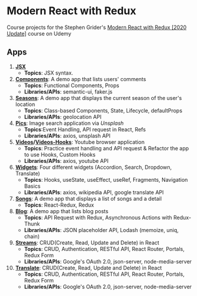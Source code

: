 # Modern React with Redux
Course projects for the Stephen Grider's [Modern React with Redux [2020 Update]](https://www.udemy.com/course/react-redux/) course on Udemy

## Apps
1. **[JSX](/01-jsx)** 
    - **Topics**: JSX syntax. 
2. **[Components](/02-components)**: A demo app that lists users' comments
    - **Topics**: Functional Components, Props
    - **Libraries/APIs**: semantic-ui, faker.js
3. **[Seasons](/03-seasons)**: A demo app that displays the current season of the user's location
    - **Topics**: Class-based Components, State, Lifecycle, defaultProps
    - **Libraries/APIs**: geolocation API
4. **[Pics](/04-pics)**: Image search application via *Unsplash*
    - **Topics**:Event Handling, API request in React, Refs
    - **Libraries/APIs**: axios, unsplash API
5. **[Videos](/05-videos)/[Videos-Hooks](/05-videos-hooks)**: Youtube browser application
    - **Topics**: Practice event handling and API request & Refactor the app to use Hooks, Custom Hooks
    - **Libraries/APIs**: axios, youtube API
6. **[Widgets](/06-widgets)**: Four different widgets (Accordion, Search, Dropdown, Translate)
    - **Topics**: Hooks, useState, useEffect, useRef, Fragments, Navigation Basics
    - **Libraries/APIs**: axios, wikipedia API, google translate API
7. **[Songs](/07-songs)**: A demo app that displays a list of songs and a detail 
    - **Topics**: React-Redux, Redux
8. **[Blog](/08-blog)**: A demo app that lists blog posts 
    - **Topics**: API Request with Redux, Asynchronous Actions with Redux-Thunk 
    - **Libraries/APIs**: JSON placeholder API, Lodash (memoize, uniq, chain)
9. **[Streams](/09-streams)**: CRUD(Create, Read, Update and Delete) in React
    - **Topics**: CRUD, Authentication, RESTful API, React Router, Portals, Redux Form
    - **Libraries/APIs**: Google's OAuth 2.0, json-server, node-media-server 
10. **[Translate](/10-translate)**: CRUD(Create, Read, Update and Delete) in React
    - **Topics**: CRUD, Authentication, RESTful API, React Router, Portals, Redux Form
    - **Libraries/APIs**: Google's OAuth 2.0, json-server, node-media-server 
